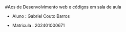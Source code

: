 #Acs de Desenvolvimento web e códigos em sala de aula 

- Aluno : Gabriel Couto Barros

- Matricula : 202401000671
